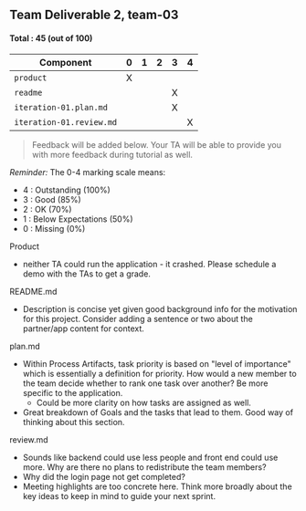 ## Team Deliverable 2, team-03

#### Total : 45 (out of 100)

| Component   | 0    |  1   |  2   |  3   |  4   |
| ----------- | ---- | ---- | ---- | ---- | ---- |
| `product` | X |   |   |   |   |
| `readme` |   |   |   | X |   |
| `iteration-01.plan.md`   |   |   |   | X |   |
| `iteration-01.review.md` |   |   |   |   | X |


 > Feedback will be added below. Your TA will be able to provide you with more feedback during tutorial as well.

_Reminder:_ The 0-4 marking scale means:

 * 4 : Outstanding (100%)
 * 3 : Good (85%)
 * 2 : OK (70%)
 * 1 : Below Expectations (50%)
 * 0 : Missing (0%)

Product
- neither TA could run the application - it crashed. Please schedule a demo with the TAs to get a grade.

README.md
- Description is concise yet given good background info for the motivation for this project. Consider adding a sentence or two about the partner/app content for context. 

plan.md
- Within Process Artifacts, task priority is based on "level of importance" which is essentially a definition for priority. How would a new member to the team decide whether to rank one task over another? Be more specific to the application.
  - Could be more clarity on how tasks are assigned as well.
- Great breakdown of Goals and the tasks that lead to them. Good way of thinking about this section. 

review.md
- Sounds like backend could use less people and front end could use more. Why are there no plans to redistribute the team members?
- Why did the login page not get completed? 
- Meeting highlights are too concrete here. Think more broadly about the key ideas to keep in mind to guide your next sprint.


